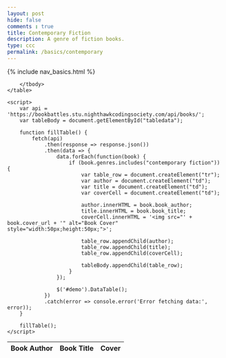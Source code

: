 ```yaml
---
layout: post
hide: false
comments : true
title: Contemporary Fiction
description: A genre of fiction books.
type: ccc
permalink: /basics/contemporary
---
```


{% include nav_basics.html %}

<html>
<head>
    <!-- load jQuery and DataTables output style and scripts -->
    <!-- The line below styles the table -->
    <link rel="stylesheet" type="text/css" href="https://cdn.datatables.net/1.13.4/css/jquery.dataTables.min.css">
    <!-- Brings out a tool from jQuery to help change the way the table looks -->
    <script type="text/javascript" language="javascript" src="https://code.jquery.com/jquery-3.6.0.min.js"></script>
    <script>var define = null;</script>
    <script type="text/javascript" language="javascript" src="https://cdn.datatables.net/1.13.4/js/jquery.dataTables.min.js"></script>
</head>
<body>
    <table id="demo" class="table">
        <thead>
            <tr>
                <th>Book Author</th>
                <th>Book Title</th>
                <th>Cover</th>
            </tr>
        </thead>
        <tbody id="tabledata">

        </tbody>
    </table>

    <script>
        var api = 'https://bookbattles.stu.nighthawkcodingsociety.com/api/books/';
        var tableBody = document.getElementById("tabledata");

        function fillTable() {
            fetch(api)
                .then(response => response.json())
                .then(data => {
                    data.forEach(function(book) {
                        if (book.genres.includes("contemporary fiction")) {
                            var table_row = document.createElement("tr");
                            var author = document.createElement("td");
                            var title = document.createElement("td");
                            var coverCell = document.createElement("td");

                            author.innerHTML = book.book_author;
                            title.innerHTML = book.book_title;
                            coverCell.innerHTML = '<img src="' + book.cover_url + '" alt="Book Cover" style="width:50px;height:50px;">';

                            table_row.appendChild(author);
                            table_row.appendChild(title);
                            table_row.appendChild(coverCell);

                            tableBody.appendChild(table_row);
                        }
                    });

                    $('#demo').DataTable();
                })
                .catch(error => console.error('Error fetching data:', error));
        }

        fillTable();
    </script>
</body>
</html>